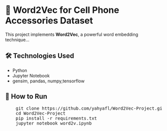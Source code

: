 <!DOCTYPE html>
<html lang="en">
<head>
    <meta charset="UTF-8">
    <meta name="viewport" content="width=device-width, initial-scale=1.0">
</head>
<body>
    <h1>📌 Word2Vec for Cell  Phone Accessories Dataset</h1>
    <p>This project implements <b>Word2Vec</b>, a powerful word embedding technique...</p>
    <h2>🛠️ Technologies Used</h2>
    <ul>
        <li>Python</li>
        <li>Jupyter Notebook</li>
        <li>gensim, pandas, numpy,tensorflow</li>
    </ul>
    <h2>🚀 How to Run</h2>
    <pre>
    git clone https://github.com/yahyafl/Word2Vec-Project.git
    cd Word2Vec-Project
    pip install -r requirements.txt
    jupyter notebook word2v.ipynb
    </pre>
</body>
</html>


